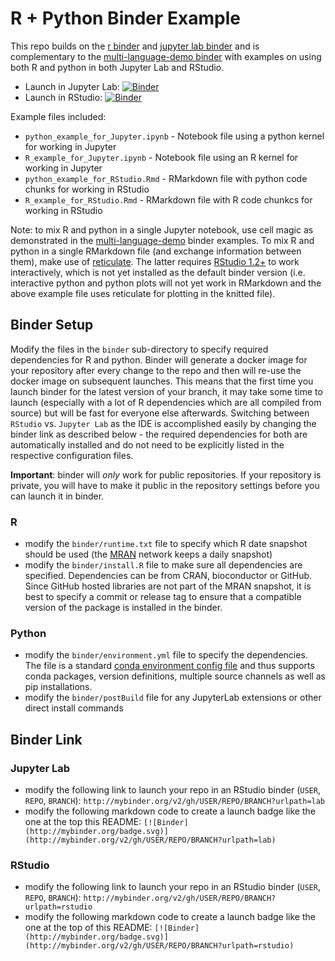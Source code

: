 # R + Python Binder Example

This repo builds on the [r binder](https://github.com/binder-examples/r) and [jupyter lab binder](https://github.com/binder-examples/jupyterlab) and is complementary to the [multi-language-demo binder](https://github.com/binder-examples/multi-language-demo) with examples on using both R and python in both Jupyter Lab and RStudio.

 - Launch in Jupyter Lab: [![Binder](http://mybinder.org/badge.svg)](http://mybinder.org/v2/gh/cdivoky1/r_with_python/master?urlpath=lab)
 - Launch in RStudio: [![Binder](http://mybinder.org/badge.svg)](http://mybinder.org/v2/gh/cdivoky1/r_with_python/master?urlpath=rstudio)

Example files included:

 - `python_example_for_Jupyter.ipynb` - Notebook file using a python kernel for working in Jupyter
 - `R_example_for_Jupyter.ipynb` - Notebook file using an R kernel for working in Jupyter
 - `python_example_for_RStudio.Rmd` - RMarkdown file with python code chunks for working in RStudio
 - `R_example_for_RStudio.Rmd` - RMarkdown file with R code chunkcs for working in RStudio

Note: to mix R and python in a single Jupyter notebook, use cell magic as demonstrated in the [multi-language-demo](https://github.com/binder-examples/multi-language-demo) binder examples. To mix R and python in a single RMarkdown file (and exchange information between them), make use of [reticulate](https://rstudio.github.io/reticulate/). The latter requires [RStudio 1.2+](https://www.rstudio.com/products/rstudio/download/preview/) to work interactively, which is not yet installed as the default binder version (i.e. interactive python and python plots will not yet work in RMarkdown and the above example file uses reticulate for plotting in the knitted file).

## Binder Setup

Modify the files in the `binder` sub-directory to specify required dependencies for R and python. Binder will generate a docker image for your repository after every change to the repo and then will re-use the docker image on subsequent launches. This means that the first time you launch binder for the latest version of your branch, it may take some time to launch (especially with a lot of R dependencies which are all compiled from source) but will be fast for everyone else afterwards. Switching between `RStudio` vs. `Jupyter Lab` as the IDE is accomplished easily by changing the binder link as described below - the required dependencies for both are automatically installed and do not need to be explicitly listed in the respective configuration files.

**Important**: binder will *only* work for public repositories. If your repository is private, you will have to make it public in the repository settings before you can launch it in binder.

### R
 - modify the `binder/runtime.txt` file to specify which R date snapshot should be used (the [MRAN](https://mran.microsoft.com/documents/rro/reproducibility) network keeps a daily snapshot)
 - modify the `binder/install.R` file to make sure all dependencies are specified. Dependencies can be from CRAN, bioconductor or GitHub. Since GitHub hosted libraries are not part of the MRAN snapshot, it is best to specify a commit or release tag to ensure that a compatible version of the package is installed in the binder.

### Python

 - modify the `binder/environment.yml` file to specify the dependencies. The file is a standard [conda environment config file](https://conda.io/docs/user-guide/tasks/manage-environments.html#create-env-file-manually) and thus supports conda packages, version definitions, multiple source channels as well as pip installations.
 - modify the `binder/postBuild` file for any JupyterLab extensions or other direct install commands

## Binder Link

### Jupyter Lab

 - modify the following link to launch your repo in an RStudio binder (`USER`, `REPO`, `BRANCH`): `http://mybinder.org/v2/gh/USER/REPO/BRANCH?urlpath=lab`
 - modify the following markdown code to create a launch badge like the one at the top this README: `[![Binder](http://mybinder.org/badge.svg)](http://mybinder.org/v2/gh/USER/REPO/BRANCH?urlpath=lab)`

### RStudio

 - modify the following link to launch your repo in an RStudio binder (`USER`, `REPO`, `BRANCH`): `http://mybinder.org/v2/gh/USER/REPO/BRANCH?urlpath=rstudio`
 - modify the following markdown code to create a launch badge like the one at the top of this README: `[![Binder](http://mybinder.org/badge.svg)](http://mybinder.org/v2/gh/USER/REPO/BRANCH?urlpath=rstudio)`

